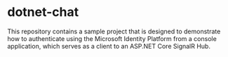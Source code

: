 # dotnet-chat

This repository contains a sample project that is designed to demonstrate how to authenticate using the Microsoft Identity Platform from a console application, which serves as a client to an ASP.NET Core SignalR Hub.
